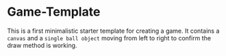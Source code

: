 # Game-Template

This is a first minimalistic starter template for creating a game.
It contains a `canvas` and a `single ball object` moving from left to right to confirm the draw method is working.
